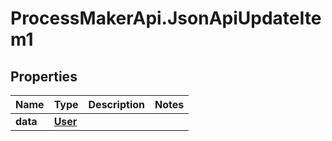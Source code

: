 # ProcessMakerApi.JsonApiUpdateItem1

## Properties
Name | Type | Description | Notes
------------ | ------------- | ------------- | -------------
**data** | [**User**](User.md) |  | 


